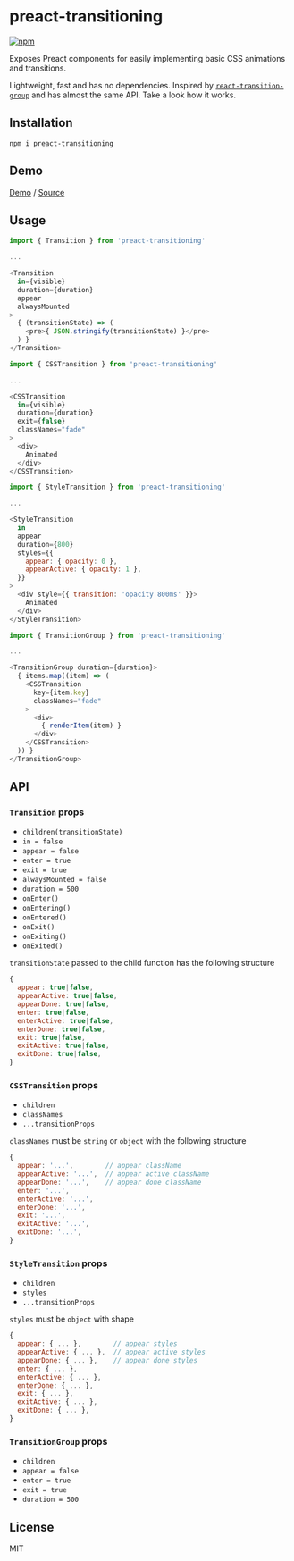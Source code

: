 # preact-transitioning

[![npm](https://img.shields.io/npm/v/preact-transitioning.svg)](https://www.npmjs.com/package/preact-transitioning)

Exposes Preact components for easily implementing basic CSS animations and transitions.

Lightweight, fast and has no dependencies. Inspired by [`react-transition-group`](https://reactcommunity.org/react-transition-group/) and has almost the same API. Take a look how it works.

## Installation
  
```
npm i preact-transitioning
```

## Demo

[Demo](https://fakundo.github.io/preact-transitioning/)
/
[Source](https://github.com/fakundo/preact-transitioning/tree/master/examples)

## Usage

```js
import { Transition } from 'preact-transitioning'

...

<Transition
  in={visible}
  duration={duration}
  appear
  alwaysMounted
>
  { (transitionState) => (
    <pre>{ JSON.stringify(transitionState) }</pre>
  ) }
</Transition>
```

```js
import { CSSTransition } from 'preact-transitioning'

...

<CSSTransition
  in={visible}
  duration={duration}
  exit={false}
  classNames="fade"
>
  <div>
    Animated
  </div>
</CSSTransition>
```

```js
import { StyleTransition } from 'preact-transitioning'

...

<StyleTransition
  in
  appear
  duration={800}
  styles={{
    appear: { opacity: 0 },
    appearActive: { opacity: 1 },
  }}
>
  <div style={{ transition: 'opacity 800ms' }}>
    Animated
  </div>
</StyleTransition>
```

```js
import { TransitionGroup } from 'preact-transitioning'

...

<TransitionGroup duration={duration}>
  { items.map((item) => (
    <CSSTransition
      key={item.key}
      classNames="fade"
    >
      <div>
        { renderItem(item) }
      </div>
    </CSSTransition>
  )) }
</TransitionGroup>
```

## API

### `Transition` props

- `children(transitionState)`
- `in = false`
- `appear = false`
- `enter = true`
- `exit = true`
- `alwaysMounted = false`
- `duration = 500`
- `onEnter()`
- `onEntering()`
- `onEntered()`
- `onExit()`
- `onExiting()`
- `onExited()`

`transitionState` passed to the child function has the following structure

```js
{
  appear: true|false,
  appearActive: true|false,
  appearDone: true|false,
  enter: true|false,
  enterActive: true|false,
  enterDone: true|false,
  exit: true|false,
  exitActive: true|false,
  exitDone: true|false,
}
```

### `CSSTransition` props

- `children`
- `classNames`
- `...transitionProps`

`classNames` must be `string` or `object` with the following structure

```js
{
  appear: '...',        // appear className
  appearActive: '...',  // appear active className
  appearDone: '...',    // appear done className
  enter: '...',
  enterActive: '...',
  enterDone: '...',
  exit: '...',
  exitActive: '...',
  exitDone: '...',
}
```

### `StyleTransition` props

- `children`
- `styles`
- `...transitionProps`

`styles` must be `object` with shape

```js
{
  appear: { ... },        // appear styles
  appearActive: { ... },  // appear active styles
  appearDone: { ... },    // appear done styles
  enter: { ... },
  enterActive: { ... },
  enterDone: { ... },
  exit: { ... },
  exitActive: { ... },
  exitDone: { ... },
}
```

### `TransitionGroup` props

- `children`
- `appear = false`
- `enter = true`
- `exit = true`
- `duration = 500`

## License

MIT
